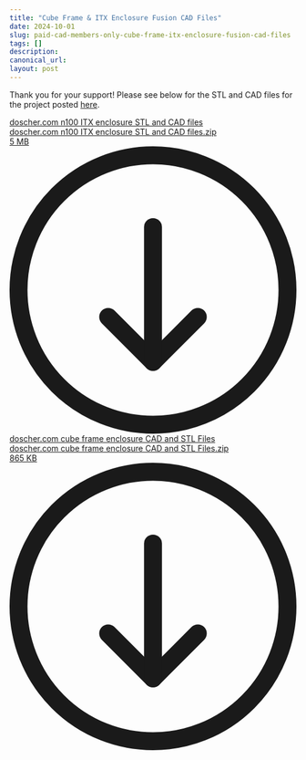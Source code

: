 ```yaml
---
title: "Cube Frame & ITX Enclosure Fusion CAD Files"
date: 2024-10-01
slug: paid-cad-members-only-cube-frame-itx-enclosure-fusion-cad-files
tags: []
description: 
canonical_url: 
layout: post
---
```

<p>Thank you for your support!  Please see below for the STL and CAD files for the project posted <a href="https://doscher.com/cube-frame" rel="noreferrer">here</a>.</p><div class="kg-card kg-file-card"><a class="kg-file-card-container" href="https://github.com/jdoscher/" title="Download" download=""><div class="kg-file-card-contents"><div class="kg-file-card-title">doscher.com n100 ITX enclosure STL and CAD files</div><div class="kg-file-card-caption"></div><div class="kg-file-card-metadata"><div class="kg-file-card-filename">doscher.com n100 ITX enclosure STL and CAD files.zip</div><div class="kg-file-card-filesize">5 MB</div></div></div><div class="kg-file-card-icon"><svg viewBox="0 0 24 24"><defs><style>.a{fill:none;stroke:currentColor;stroke-linecap:round;stroke-linejoin:round;stroke-width:1.5px;}</style></defs><title>download-circle</title><polyline class="a" points="8.25 14.25 12 18 15.75 14.25"></polyline><line class="a" x1="12" y1="6.75" x2="12" y2="18"></line><circle class="a" cx="12" cy="12" r="11.25"></circle></svg></div></a></div><div class="kg-card kg-file-card"><a class="kg-file-card-container" href="https://github.com/jdoscher/" title="Download" download=""><div class="kg-file-card-contents"><div class="kg-file-card-title">doscher.com cube frame enclosure CAD and STL Files</div><div class="kg-file-card-caption"></div><div class="kg-file-card-metadata"><div class="kg-file-card-filename">doscher.com cube frame enclosure CAD and STL Files.zip</div><div class="kg-file-card-filesize">865 KB</div></div></div><div class="kg-file-card-icon"><svg viewBox="0 0 24 24"><defs><style>.a{fill:none;stroke:currentColor;stroke-linecap:round;stroke-linejoin:round;stroke-width:1.5px;}</style></defs><title>download-circle</title><polyline class="a" points="8.25 14.25 12 18 15.75 14.25"></polyline><line class="a" x1="12" y1="6.75" x2="12" y2="18"></line><circle class="a" cx="12" cy="12" r="11.25"></circle></svg></div></a></div>
